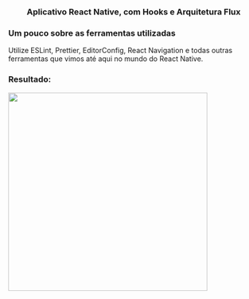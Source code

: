 
<h3 align="center">
  Aplicativo React Native, com Hooks e Arquitetura Flux
</h3>

### Um pouco sobre as ferramentas utilizadas

Utilize ESLint, Prettier, EditorConfig, React Navigation e todas outras ferramentas que vimos até aqui no mundo do React Native.

### Resultado:

<img src=".github/demo.gif" height="400">
